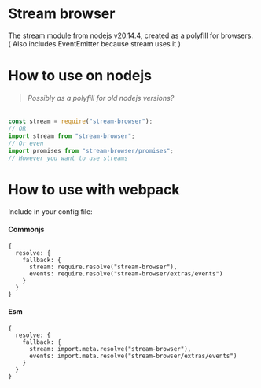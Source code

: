 # Stream browser
The stream module from nodejs v20.14.4, created as a polyfill for browsers.
( Also includes EventEmitter because stream uses it )
# How to use on nodejs
> ###### Possibly as a polyfill for old nodejs versions?
```javascript
const stream = require("stream-browser");
// OR
import stream from "stream-browser";
// Or even
import promises from "stream-browser/promises";
// However you want to use streams
```
# How to use with webpack
Include in your config file:
#### Commonjs
```
{
  resolve: {
    fallback: {
      stream: require.resolve("stream-browser"),
      events: require.resolve("stream-browser/extras/events")
    }
  }
}
```
#### Esm
```
{
  resolve: {
    fallback: {
      stream: import.meta.resolve("stream-browser"),
      events: import.meta.resolve("stream-browser/extras/events")
    }
  }
}

```
